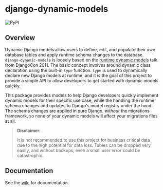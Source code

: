 # django-dynamic-models

![PyPI](https://img.shields.io/pypi/v/django-dynamic-model?label=django-dynamic-model)


## Overview

Dynamic Django models allow users to define, edit, and populate their own database tables and apply runtime schema changes to the database. `django-dynamic-models` is loosely based on the [runtime dynamic models](https://dynamic-models.readthedocs.io/en/latest/) talk from DjangoCon 2011. The basic concept involves around dynamic class declaration using the built-in `type` function. `type` is used to dynamically declare new Django models at runtime, and it is the goal of this project to provide a simple API to allow developers to get started with dynamic models quickly.

This package provides models to help Django developers quickly implement dynamic models for their specific use case, while the handling the runtime schema changes and updates to Django's model registry under the hood. The schema changes are applied in pure Django, *without* the migrations framework, so none of your dynamic models will affect your migrations files at all.

> **Disclaimer**:
> 
> It is not recommended to use this project for business critical data due to the high potential for data loss. Tables can be dropped very easily, and without backups, even a small user error could be catastrophic.

## Documentation

See the [wiki](https://github.com/rvinzent/django-dynamic-models/wiki/Introduction) for documentation.
